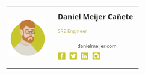 <table style="color:rgb(0,0,0);font-family:-webkit-standard">
  <tbody>
    <tr>
      <th style="vertical-align:middle"><img src="images/me.png" style="width:100px;vertical-align:middle;margin-right:0.5rem"></th>
      <th>
        <p style="margin:0.5rem 0.5rem 1rem">
          <span style="text-align:left;display:block;font-family:&quot;Open Sans&quot;,sans-serif;font-size:1.2rem;color:rgb(51,51,51)">Daniel Meijer Cañete</span>
          <br/>
          <span style="text-align:left;display:block;font-family:&quot;Open Sans&quot;,sans-serif;font-weight:400;font-size:0.8rem;color:rgb(179,174,74);margin-bottom:0.4rem">SRE Engineer</span>
          <br/>
          <span style="padding-left:0.5rem;font-family:&quot;Open Sans&quot;,sans-serif;font-size:0.8rem"><a href="https://danielmeijer.com/" style="text-decoration:none;font-weight:400;color:rgb(51,51,51)" target="_blank">danielmeijer.com</a></span>
          <br/>
          <span style="text-align:left;margin-top:0.5rem;display:block">
            <a href="https://www.facebook.com/daniel.meijercanete" target="_blank"><img src="images/facebook.png" alt="facebook" style="width:20px"></a>&nbsp;&nbsp;
            <a href="https://twitter.com/DanielMeijerCan" target="_blank"><img src="images/twitter.png" alt="twitter" style="width:20px"></a>&nbsp;&nbsp;
            <a href="https://www.linkedin.com/in/daniel-meijer/" target="_blank"><img src="images/linkedin.png" alt="linkedin" style="width:20px"></a>&nbsp;&nbsp;
            <a href="https://github.com/danielmeijer" target="_blank"><img src="images/github.png" alt="github" style="width:20px"></a>
          </span>
        </p>
      </th>
    </tr>
  </tbody>
</table>